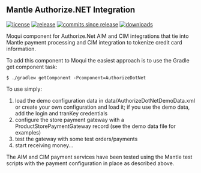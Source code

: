 ## Mantle Authorize.NET Integration

[![license](http://img.shields.io/badge/license-CC0%201.0%20Universal-blue.svg)](https://github.com/moqui/AuthorizeDotNet/blob/master/LICENSE.md)
[![release](http://img.shields.io/github/release/moqui/AuthorizeDotNet.svg)](https://github.com/moqui/AuthorizeDotNet/releases)
[![commits since release](http://img.shields.io/github/commits-since/moqui/AuthorizeDotNet/v1.0.0.svg)](https://github.com/moqui/AuthorizeDotNet/commits/master)
[![downloads](http://img.shields.io/github/downloads/moqui/AuthorizeDotNet/total.svg)](https://github.com/moqui/AuthorizeDotNet/releases)

Moqui component for Authorize.Net AIM and CIM integrations that tie into Mantle payment processing and CIM integration to tokenize credit card information.

To add this component to Moqui the easiest approach is to use the Gradle get component task:

    $ ./gradlew getComponent -Pcomponent=AuthorizeDotNet

To use simply:

1. load the demo configuration data in data/AuthorizeDotNetDemoData.xml or create your own configuration and load it; if you use the demo data, add the login and tranKey credentials
2. configure the store payment gateway with a ProductStorePaymentGateway record (see the demo data file for examples)
3. test the gateway with some test orders/payments
4. start receiving money...

The AIM and CIM payment services have been tested using the Mantle test scripts with the payment configuration in place as described above.
